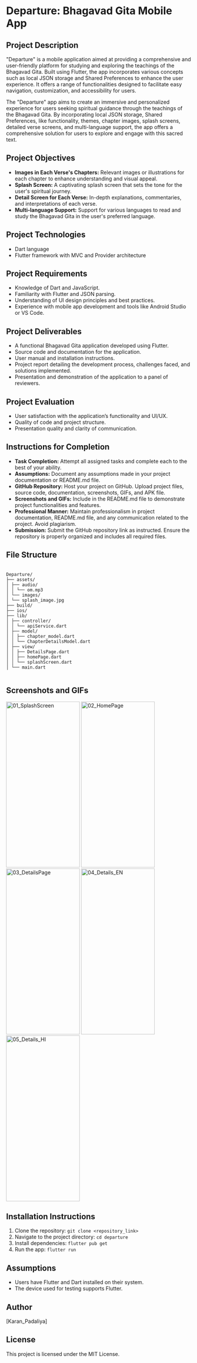# Departure: Bhagavad Gita Mobile App

## Project Description
"Departure" is a mobile application aimed at providing a comprehensive and user-friendly platform for studying and exploring the teachings of the Bhagavad Gita. Built using Flutter, the app incorporates various concepts such as local JSON storage and Shared Preferences to enhance the user experience. It offers a range of functionalities designed to facilitate easy navigation, customization, and accessibility for users.

The "Departure" app aims to create an immersive and personalized experience for users seeking spiritual guidance through the teachings of the Bhagavad Gita. By incorporating local JSON storage, Shared Preferences, like functionality, themes, chapter images, splash screens, detailed verse screens, and multi-language support, the app offers a comprehensive solution for users to explore and engage with this sacred text.

## Project Objectives
- **Images in Each Verse's Chapters:** Relevant images or illustrations for each chapter to enhance understanding and visual appeal.
- **Splash Screen:** A captivating splash screen that sets the tone for the user's spiritual journey.
- **Detail Screen for Each Verse:** In-depth explanations, commentaries, and interpretations of each verse.
- **Multi-language Support:** Support for various languages to read and study the Bhagavad Gita in the user's preferred language.

## Project Technologies
- Dart language
- Flutter framework with MVC and Provider architecture

## Project Requirements
- Knowledge of Dart and JavaScript.
- Familiarity with Flutter and JSON parsing.
- Understanding of UI design principles and best practices.
- Experience with mobile app development and tools like Android Studio or VS Code.

## Project Deliverables
- A functional Bhagavad Gita application developed using Flutter.
- Source code and documentation for the application.
- User manual and installation instructions.
- Project report detailing the development process, challenges faced, and solutions implemented.
- Presentation and demonstration of the application to a panel of reviewers.

## Project Evaluation
- User satisfaction with the application’s functionality and UI/UX.
- Quality of code and project structure.
- Presentation quality and clarity of communication.

## Instructions for Completion
- **Task Completion:** Attempt all assigned tasks and complete each to the best of your ability.
- **Assumptions:** Document any assumptions made in your project documentation or README.md file.
- **GitHub Repository:** Host your project on GitHub. Upload project files, source code, documentation, screenshots, GIFs, and APK file.
- **Screenshots and GIFs:** Include in the README.md file to demonstrate project functionalities and features.
- **Professional Manner:** Maintain professionalism in project documentation, README.md file, and any communication related to the project. Avoid plagiarism.
- **Submission:** Submit the GitHub repository link as instructed. Ensure the repository is properly organized and includes all required files.

## File Structure
<pre>
  <code>
Departure/
├── assets/
│ ├── audio/
│ │ └── om.mp3
│ └── images/
│ └── splash_image.jpg
├── build/
├── ios/
├── lib/
│ ├── controller/
│ │ └── apiService.dart
│ ├── model/
│ │ ├── chapter_model.dart
│ │ └── ChapterDetailsModel.dart
│ ├── view/
│ │ ├── DetailsPage.dart
│ │ ├── homePage.dart
│ │ └── splashScreen.dart
│ └── main.dart
  </code>
</pre>

## Screenshots and GIFs
<img src="https://github.com/karanpadaliya/bhagavad_gita/assets/72498188/69a50886-8599-470e-8001-290f2ad82deb" alt="01_SplashScreen" width="200" height="450"> 
<img src="https://github.com/karanpadaliya/bhagavad_gita/assets/72498188/8f7008a7-7728-4611-b464-b8e4639f634d" alt="02_HomePage" width="200" height="450"> 
<img src="https://github.com/karanpadaliya/bhagavad_gita/assets/72498188/eb16cadf-79cd-4234-bdf4-3018c545d6f4" alt="03_DetailsPage" width="200" height="450"> 
<img src="https://github.com/karanpadaliya/bhagavad_gita/assets/72498188/1d8b903b-2f6a-4df1-849d-83c01f65b7b9" alt="04_Details_EN" width="200" height="450"> 
<img src="https://github.com/karanpadaliya/bhagavad_gita/assets/72498188/a6474b21-b73b-474c-bb3d-1adaeaef3784" alt="05_Details_HI" width="200" height="450">

## Installation Instructions
1. Clone the repository: `git clone <repository_link>`
2. Navigate to the project directory: `cd departure`
3. Install dependencies: `flutter pub get`
4. Run the app: `flutter run`

## Assumptions
- Users have Flutter and Dart installed on their system.
- The device used for testing supports Flutter.

## Author
[Karan_Padaliya]

## License
This project is licensed under the MIT License.
